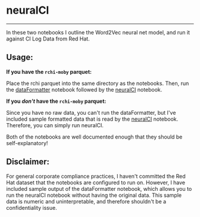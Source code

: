 # neuralCI
---
In these two notebooks I outline the Word2Vec neural net model, and run it against CI Log Data from Red Hat. 

## Usage:
**If you have the `rchi-moby` parquet:**

Place the rchi parquet into the same directory as the notebooks. Then, run the [dataFormatter](https://github.com/RobGeada/neuralCI/blob/master/dataFormatter.ipynb) notebook followed by the [neuralCI](https://github.com/RobGeada/neuralCI/blob/master/neuralCI.ipynb) notebook.

**If you _don't_ have the `rchi-moby` parquet:**

Since you have no raw data, you can't run the dataFormatter, but I've included sample formatted data that is read by the [neuralCI](https://github.com/RobGeada/neuralCI/blob/master/neuralCI.ipynb) notebook. Therefore, you can simply run neuralCI.

Both of the notebooks are well documented enough that they should be self-explanatory!

## Disclaimer:
For general corporate compliance practices, I haven't committed the Red Hat dataset that the notebooks are configured to run on. However, I have included sample output of the dataFormatter notebook, which allows you to run the neuralCI notebook without having the original data. This sample data is numeric and uninterpretable, and therefore shouldn't be a confidentiality issue. 
